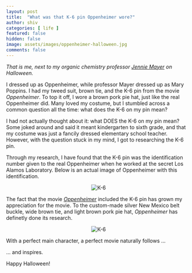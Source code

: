 ```yaml
---
layout: post
title:  "What was that K-6 pin Oppenheimer wore?"
author: shiv
categories: [ life ]
featured: false
hidden: false 
image: assets/images/oppenheimer-halloween.jpg
comments: false
---
```

<p><i>That is me, next to my organic chemistry professor <a target="_blank" href="https://www.bellevuecollege.edu/ids/staff/jennie-mayer/">Jennie Mayer</a> on Halloween.</i></p>

<p>I dressed up as Oppenheimer, while professor Mayer dressed up as Mary Poppins. I had my tweed suit, brown tie, and the K-6 pin from the movie <i>Oppenheimer</i>. To top it off, I wore a brown pork pie hat, just like the real Oppenheimer did. Many loved my costume, but I stumbled across a common question all the time: what does the K-6 on my pin mean?

<p>I had not actually thought about it: what DOES the K-6 on my pin mean? Some joked around and said it meant kindergarten to sixth grade, and that my costume was just a fancily dressed elementary school teacher. However, with the question stuck in my mind, I got to researching the K-6 pin.</p>

<p>Through my research, I have found that the K-6 pin was the identification number given to the real Oppenheimer when he worked at the secret Los Alamos Laboratory. Below is an actual image of Oppenheimer with this identification.

<p style="text-align: center;">
<img class="shadow-lg" src="{{site.baseurl}}/assets/images/oppenheimer-k-6.jpg" alt="K-6" class="center" /></p>

<p>The fact that the movie <i> <a target="_blank" href="https://www.oppenheimermovie.com/">Oppenheimer</a></i> included the K-6 pin has grown my appreciation for the movie. To the custom-made silver New Mexico belt buckle, wide brown tie, and light brown pork pie hat, <i>Oppenheimer</i> has definetly done its research.</p>

<p style="text-align: center;">
<img class="shadow-lg" src="{{site.baseurl}}/assets/images/cillian-murphy-k-6.jpg" alt="K-6" class="center" /></p>

<p>With a perfect main character, a perfect movie naturally follows ...</p>
<p>... and inspires.</p>

<p>Happy Halloween!</p>